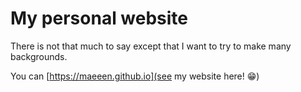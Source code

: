 # My personal website

There is not that much to say except that I want to try to make many backgrounds.

You can [https://maeeen.github.io](see my website here! :grin:)